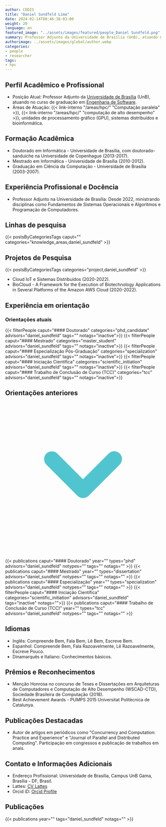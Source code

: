 ```yaml
---
author: CEDIS
title: "Daniel Sundfeld Lima"
date: 2024-02-14T00:46:38-03:00
weight: 20
language: en
featured_image: "../assets/images/featured/people_Daniel Sundfeld.png"
summary: Professor Adjunto da Universidade de Brasília (UnB), atuando no curso de graduação em Engenharia de Software.
authorimage: ../assets/images/global/author.webp
categories:
- people
- researcher
tags: 
- hpc
---
```

## Perfil Acadêmico e Profissional
- Posição Atual: Professor Adjunto da [Universidade de Brasília](https://www.unb.br/) (UnB), atuando no curso de graduação em [Engenharia de Software](http://software.unb.br/).
- Áreas de Atuação: {{< link-interno "/areas/hpc/" "Computação paralela" >}}, {{< link-interno "/areas/hpc/" "computação de alto desempenho" >}}, unidades de processamento gráfico (GPU), sistemas distribuídos e bioinformática​​.
## Formação Acadêmica
- Doutorado em Informática - Universidade de Brasília, com doutorado-sanduíche na Universidade de Copenhague (2013-2017).
- Mestrado em Informática - Universidade de Brasília (2010-2012).
- Graduação em Ciência da Computação - Universidade de Brasília (2003-2007)​​.
## Experiência Profissional e Docência
- Professor Adjunto na Universidade de Brasília: Desde 2022, ministrando disciplinas como Fundamentos de Sistemas Operacionais e Algoritmos e Programação de Computadores​​.
## Linhas de pesquisa
{{< postsByCategoriesTags caput="" categories="knowledge_areas,daniel_sundfeld" >}}
## Projetos de Pesquisa
{{< postsByCategoriesTags categories="project,daniel_sundfeld" >}}
- Cloud IoT e Sistemas Distribuídos (2020-2022).
- BioCloud - A Framework for the Execution of Biotechnology Applications in Several Platforms of the Amazon AWS Cloud (2020-2022)​​.

## Experiência em orientação
### Orientações atuais
{{< filterPeople caput="#### Doutorado" categories="phd_candidate" advisors="daniel_sundfeld" tags="" notags="inactive">}}
{{< filterPeople caput="#### Mestrado" categories="master_student" advisors="daniel_sundfeld" tags="" notags="inactive">}}
{{< filterPeople caput="#### Especialização Pós-Graduação" categories="specialization" advisors="daniel_sundfeld" tags="" notags="inactive">}}
{{< filterPeople caput="#### Iniciação Científica" categories="scientific_initiation" advisors="daniel_sundfeld" tags="" notags="inactive">}}
{{< filterPeople caput="#### Trabalho de Conclusão de Curso (TCC)" categories="tcc" advisors="daniel_sundfeld" tags="" notags="inactive">}}
<div id="previous-collaborators" x-data="{ showPrevious: false }">
    <h2 id="former-collaborators-title" @click="showPrevious = !showPrevious" class="text-xl font-bold mb-2 cursor-pointer flex items-center text-primary-900">
      Orientações anteriores
      <svg :class="{'rotate-0': !showPrevious, 'rotate-180': showPrevious}" class="ml-2 h-5 w-5 transform transition-transform duration-200" xmlns="http://www.w3.org/2000/svg" viewBox="0 0 20 20" fill="#51C5CF"><path fill-rule="evenodd" d="M5.293 7.293a1 1 0 011.414 0L10 10.586l3.293-3.293a1 1 0 111.414 1.414l-4 4a1 1 0 01-1.414 0l-4-4a1 1 0 010-1.414z" clip-rule="evenodd" /></svg>
    </h2>
    <div x-show="showPrevious" x-cloak>
    {{< publications caput="#### Doutorado" year="" types="phd" advisors="daniel_sundfeld" notypes="" tags="" notags="" >}}
    {{< publications caput="#### Mestrado" year="" types="dissertation" advisors="daniel_sundfeld" notypes="" tags="" notags="" >}}
    {{< publications caput="#### Especialização" year="" types="specialization" advisors="daniel_sundfeld" notypes="" tags="" notags="" >}}
    {{< filterPeople caput="#### Iniciação Científica" categories="scientific_initiation" advisors="daniel_sundfeld" tags="inactive" notags="">}}
    {{< publications caput="#### Trabalho de Conclusão de Curso (TCC)" year="" types="tcc" advisors="daniel_sundfeld" notypes="" tags="" notags="" >}}
    </div>
  </div>


## Idiomas
- Inglês: Compreende Bem, Fala Bem, Lê Bem, Escreve Bem.
- Espanhol: Compreende Bem, Fala Razoavelmente, Lê Razoavelmente, Escreve Pouco.
- Dinamarquês e Italiano: Conhecimentos básicos​​.
## Prêmios e Reconhecimentos
- Menção Honrosa no concurso de Teses e Dissertações em Arquiteturas de Computadores e Computação de Alto Desempenho (WSCAD-CTD), Sociedade Brasileira de Computação (2018).
- Best Achievement Awards - PUMPS 2015 Universitat Politècnica de Catalunya​​.
## Publicações Destacadas
- Autor de artigos em periódicos como "Concurrency and Computation: Practice and Experience" e "Journal of Parallel and Distributed Computing". Participação em congressos e publicação de trabalhos em anais​​.
## Contato e Informações Adicionais
- Endereço Profissional: Universidade de Brasília, Campus UnB Gama, Brasília - DF, Brasil.
- Lattes: [CV Lattes](http://lattes.cnpq.br/2619423058109475)
- Orcid iD: [Orcid Profile](https://orcid.org/0000-0002-5147-3698)

## Publicações
{{< publications year="" tags="daniel_sundfeld" notags="" >}}

